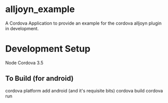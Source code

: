 alljoyn_example
===============

A Cordova Application to provide an example for the cordova alljoyn plugin in development.


Development Setup
=================

Node
Cordova 3.5

To Build (for android)
----------------------

cordova platform add android (and it's requisite bits)
cordova build 
cordova run
